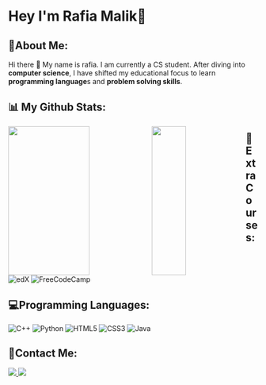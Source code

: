 # Hey I'm Rafia Malik👋

👩About Me:
------------

Hi there 👋 My name is rafia. I am currently a CS student. After diving into **computer science**, I have shifted my educational focus to learn **programming language**s and **problem solving skills**.

📊 My Github Stats:
------------

<img align="left" width="57%" height="300px" src="https://github-readme-stats.vercel.app/api?username=rafiya618&show_icons=true&theme=cobalt" />
<img align="left" width="37%"  height="300px" src="https://github-readme-stats.vercel.app/api/top-langs/?username=rafiya618&theme=cobalt" />

🚩Extra Courses:
------------
![edX](https://img.shields.io/badge/edX-%2302262B.svg?style=for-the-badge&logo=edX&logoColor=white)
![FreeCodeCamp](https://img.shields.io/badge/Freecodecamp-%23123.svg?&style=for-the-badge&logo=freecodecamp&logoColor=green)

💻Programming Languages:
------------
![C++](https://img.shields.io/badge/c++-%2300599C.svg?style=for-the-badge&logo=c%2B%2B&logoColor=white)
![Python](https://img.shields.io/badge/python-3670A0?style=for-the-badge&logo=python&logoColor=ffdd54)
![HTML5](https://img.shields.io/badge/html5-%23E34F26.svg?style=for-the-badge&logo=html5&logoColor=white)
![CSS3](https://img.shields.io/badge/css3-%231572B6.svg?style=for-the-badge&logo=css3&logoColor=white)
![Java](https://img.shields.io/badge/java-%23ED8B00.svg?style=for-the-badge&logo=openjdk&logoColor=white)

👯Contact Me:
------------
<a href="https://www.linkedin.com/in/rafia-malik-643068251/"><img src="https://img.shields.io/badge/linkedin-%230077B5.svg?style=for-the-badge&logo=linkedin&logoColor=white" />
</a> 
<a href="https://mail.google.com/mail/u/0/?tab=rm&ogbl#inbox"><img src="https://img.shields.io/badge/Gmail-D14836?style=for-the-badge&logo=gmail&logoColor=white" />
</a> 
